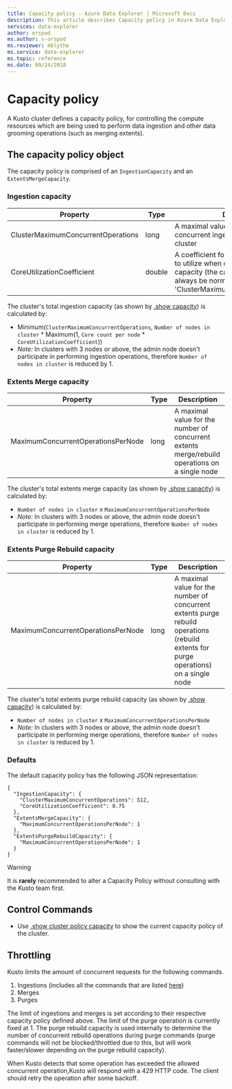 ```yaml
---
title: Capacity policy - Azure Data Explorer | Microsoft Docs
description: This article describes Capacity policy in Azure Data Explorer.
services: data-explorer
author: orspod
ms.author: v-orspod
ms.reviewer: mblythe
ms.service: data-explorer
ms.topic: reference
ms.date: 09/24/2018
---
```

# Capacity policy

A Kusto cluster defines a capacity policy, for controlling the compute resources which are being used to perform
data ingestion and other data grooming operations (such as merging extents).

## The capacity policy object

The capacity policy is comprised of an `IngestionCapacity` and an `ExtentsMergeCapacity`.

### Ingestion capacity

|Property                           |Type    |Description                                                                                                                                                                               |
|-----------------------------------|--------|------------------------------------------------------------------------------------------------------------------------------------------------------------------------------------------|
|ClusterMaximumConcurrentOperations |long    |A maximal value for the number of concurrent ingestion operations in a cluster                                                                                                            |
|CoreUtilizationCoefficient         |double  |A coefficient for the percentage of cores to utilize when calculating the ingestion capacity (the calculation's result will always be normalized by 'ClusterMaximumConcurrentOperations') |                                                                                                                             |

The cluster's total ingestion capacity (as shown by [.show capacity](../management/diagnostics.md#show-capacity))
is calculated by:
- Minimum(`ClusterMaximumConcurrentOperations`, `Number of nodes in cluster` * Maximum(1, `Core count per node` * `CoreUtilizationCoefficient`))
- *Note:* In clusters with 3 nodes or above, the admin node doesn't participate in performing ingestion operations, therefore `Number of nodes in cluster`
is reduced by 1.

### Extents Merge capacity

|Property                           |Type    |Description                                                                                                                                                                               |
|-----------------------------------|--------|------------------------------------------------------------------------------------------------------------------------------------------------------------------------------------------|
|MaximumConcurrentOperationsPerNode |long    |A maximal value for the number of concurrent extents merge/rebuild operations on a single node                                                                                             |

The cluster's total extents merge capacity (as shown by [.show capacity](../management/diagnostics.md#show-capacity))
is calculated by:
- `Number of nodes in cluster` x `MaximumConcurrentOperationsPerNode`
- *Note:* In clusters with 3 nodes or above, the admin node doesn't participate in performing merge operations, therefore `Number of nodes in cluster`
is reduced by 1.


### Extents Purge Rebuild capacity

|Property                           |Type    |Description                                                                                                                                                                               |
|-----------------------------------|--------|------------------------------------------------------------------------------------------------------------------------------------------------------------------------------------------|
|MaximumConcurrentOperationsPerNode |long    |A maximal value for the number of concurrent extents purge rebuild operations (rebuild extents for purge operations) on a single node                                                     |

The cluster's total extents purge rebuild capacity (as shown by [.show capacity](../management/diagnostics.md#show-capacity))
is calculated by:
- `Number of nodes in cluster` x `MaximumConcurrentOperationsPerNode`
- *Note:* In clusters with 3 nodes or above, the admin node doesn't participate in performing merge operations, therefore `Number of nodes in cluster`
is reduced by 1.


### Defaults

The default capacity policy has the following JSON representation:

```kusto 
{
  "IngestionCapacity": {
    "ClusterMaximumConcurrentOperations": 512,
    "CoreUtilizationCoefficient": 0.75
  },
  "ExtentsMergeCapacity": {
    "MaximumConcurrentOperationsPerNode": 1
  },
  "ExtentsPurgeRebuildCapacity": {
    "MaximumConcurrentOperationsPerNode": 1
  }
}
```

> [!WARNING]
> It is **rarely** recommended to alter a Capacity Policy without consulting with the Kusto team first.

## Control Commands
* Use [.show cluster policy capacity](../management/diagnostics.md#show-capacity)
  to show the current capacity policy of the cluster.


## Throttling

Kusto limits the amount of concurrent requests for the following commands.

  1. Ingestions (includes all the commands that are listed [here](../management/data-ingestion/index.md))
  2. Merges
  3. Purges


The limit of ingestions and merges is set according to their respective capacity policy defined above.
The limit of the purge operation is currently fixed at 1.
The purge rebuild capacity is used internally to determine the number of concurrent rebuild operations during purge commands (purge commands will not be blocked/throttled due to this, but will work faster/slower depending on the purge rebuild capacity).

When Kusto detects that some operation has exceeded the allowed concurrent operation,Kusto will respond with a 429 HTTP code.
The client should retry the operation after some backoff. 